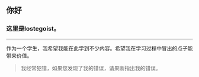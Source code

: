 ## 你好  
### 这里是lostegoist。  
---
作为一个学生，我希望我能在此学到不少内容。希望我在学习过程中冒出的点子能带来价值。  

> 我经常犯错，如果您发现了我的错误，请果断指出我的错误。

